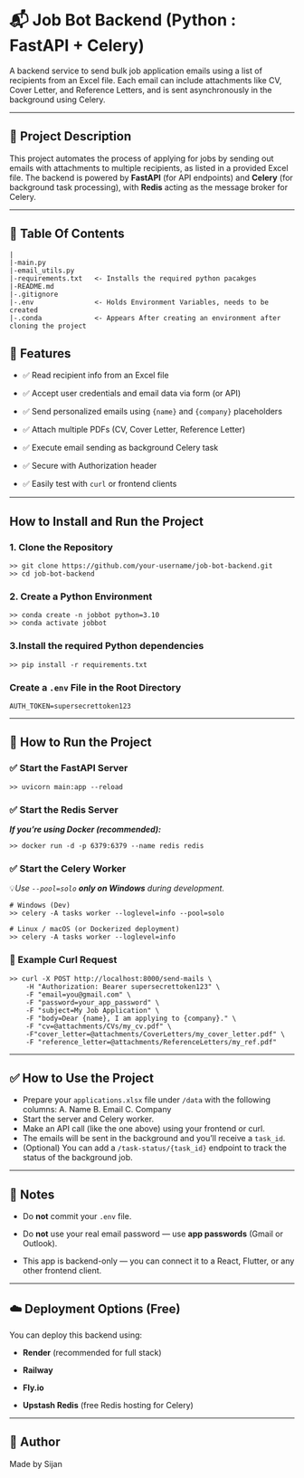 
# 📬 Job Bot Backend (Python : FastAPI + Celery)

A backend service to send bulk job application emails using a list of recipients from an Excel file. Each email can include attachments like CV, Cover Letter, and Reference Letters, and is sent asynchronously in the background using Celery.

 ---
## 📄 Project Description
This project automates the process of applying for jobs by sending out emails with attachments to multiple recipients, as listed in a provided Excel file. The backend is powered by **FastAPI** (for API endpoints) and **Celery** (for background task processing), with **Redis** acting as the message broker for Celery.

---
## 📁 Table Of Contents

    |
    |-main.py
    |-email_utils.py
    |-requirements.txt   <- Installs the required python pacakges
    |-README.md
    |-.gitignore
    |-.env               <- Holds Environment Variables, needs to be created
    |-.conda             <- Appears After creating an environment after cloning the project
## 🚀 Features
- ✅ Read recipient info from an Excel file

- ✅ Accept user credentials and email data via form (or API)

- ✅ Send personalized emails using `{name}` and `{company}` placeholders

- ✅ Attach multiple PDFs (CV, Cover Letter, Reference Letter)

- ✅ Execute email sending as background Celery task

- ✅ Secure with Authorization header

- ✅ Easily test with `curl` or frontend clients

 ---
## How to Install and Run the Project

### 1. Clone the Repository
    >> git clone https://github.com/your-username/job-bot-backend.git
    >> cd job-bot-backend
    
### 2. Create a Python Environment

    >> conda create -n jobbot python=3.10
	>> conda activate jobbot
	
### 3.Install the required Python dependencies

    >> pip install -r requirements.txt

### Create a `.env` File in the Root Directory

    AUTH_TOKEN=supersecrettoken123
 ---
 
## 🧪 How to Run the Project

### ✅ Start the FastAPI Server
	>> uvicorn main:app --reload

### ✅ Start the Redis Server
***If you’re using Docker (recommended):***

    >> docker run -d -p 6379:6379 --name redis redis

### ✅ Start the Celery Worker
💡*Use `--pool=solo` **only on Windows** during development.*

	# Windows (Dev)
	>> celery -A tasks worker --loglevel=info --pool=solo

	# Linux / macOS (or Dockerized deployment)
	>> celery -A tasks worker --loglevel=info

### 🧾 Example Curl Request

    >> curl -X POST http://localhost:8000/send-mails \
	    -H "Authorization: Bearer supersecrettoken123" \
	    -F "email=you@gmail.com" \
	    -F "password=your_app_password" \
	    -F "subject=My Job Application" \
	    -F "body=Dear {name}, I am applying to {company}." \
	    -F "cv=@attachments/CVs/my_cv.pdf" \
		-F"cover_letter=@attachments/CoverLetters/my_cover_letter.pdf" \
		-F "reference_letter=@attachments/ReferenceLetters/my_ref.pdf"
---
## ✅ How to Use the Project

 - Prepare your `applications.xlsx` file under `/data` with the following columns:
		A. Name
		B. Email
		C. Company
 - Start the server and Celery worker.
 - Make an API call (like the one above) using your frontend or curl.
 - The emails will be sent in the background and you’ll receive a `task_id`.
 - (Optional) You can add a `/task-status/{task_id}` endpoint to track the status of the background job.
 ----
## 📌 Notes
 - Do **not** commit your `.env` file.
    
- Do **not** use your real email password — use **app passwords** (Gmail or Outlook).
    
- This app is backend-only — you can connect it to a React, Flutter, or any other frontend client.
---
## ☁️ Deployment Options (Free)
You can deploy this backend using:
 - **Render** (recommended for full stack)
    
-   **Railway**
    
-   **Fly.io**
    
-   **Upstash Redis** (free Redis hosting for Celery)
---

## 👤 Author
Made by Sijan
